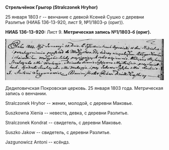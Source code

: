 **Стрельчёнок Грыгор (Stralczonek Hryhor)**

25 января 1803 г -- венчание с девкой Ксеней Сушко с деревни Разлитье
(НИАБ 136-13-920, лист 9, №1/1803-р (ориг)).

**НИАБ 136-13-920:** Лист 9. **Метрическая запись №1/1803-б (ориг).**

![](./media/7e0b1cadeccbf261ef8767b94f48104b97375486.png)

Дедиловичская Покровская церковь. 25 января 1803 года. Метрическая
запись о венчании.

Stralczonek Hryhor -- жених, молодой, с деревни Маковье.

Suszkowna Xienia -- невеста, девка, с деревни Разлитье.

Stralczonek Kondrat -- свидетель, с деревни Маковье.

Suszko Jakow -- свидетель, с деревни Разлитье.

Jazgunowicz Antoni -- ксёндз.
